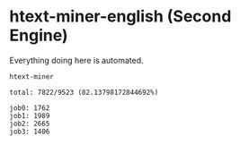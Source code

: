 # htext-miner-english (Second Engine)

Everything doing here is automated.

```
htext-miner

total: 7822/9523 (82.13798172844692%)

job0: 1762
job1: 1989
job2: 2665
job3: 1406
```
